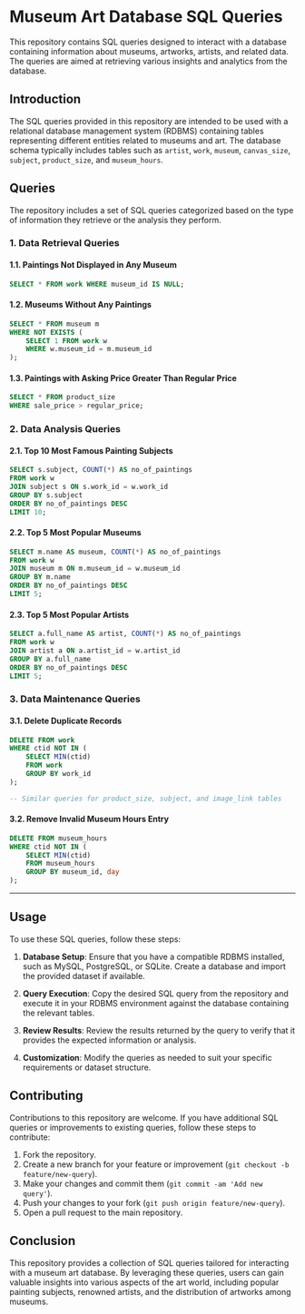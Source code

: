 

# Museum Art Database SQL Queries

This repository contains SQL queries designed to interact with a database containing information about museums, artworks, artists, and related data. The queries are aimed at retrieving various insights and analytics from the database.

## Introduction

The SQL queries provided in this repository are intended to be used with a relational database management system (RDBMS) containing tables representing different entities related to museums and art. The database schema typically includes tables such as `artist`, `work`, `museum`, `canvas_size`, `subject`, `product_size`, and `museum_hours`.

## Queries

The repository includes a set of SQL queries categorized based on the type of information they retrieve or the analysis they perform.

### 1. Data Retrieval Queries

#### 1.1. Paintings Not Displayed in Any Museum
```sql
SELECT * FROM work WHERE museum_id IS NULL;
```

#### 1.2. Museums Without Any Paintings
```sql
SELECT * FROM museum m
WHERE NOT EXISTS (
    SELECT 1 FROM work w
    WHERE w.museum_id = m.museum_id
);
```

#### 1.3. Paintings with Asking Price Greater Than Regular Price
```sql
SELECT * FROM product_size
WHERE sale_price > regular_price;
```

### 2. Data Analysis Queries

#### 2.1. Top 10 Most Famous Painting Subjects
```sql
SELECT s.subject, COUNT(*) AS no_of_paintings
FROM work w
JOIN subject s ON s.work_id = w.work_id
GROUP BY s.subject
ORDER BY no_of_paintings DESC
LIMIT 10;
```

#### 2.2. Top 5 Most Popular Museums
```sql
SELECT m.name AS museum, COUNT(*) AS no_of_paintings
FROM work w
JOIN museum m ON m.museum_id = w.museum_id
GROUP BY m.name
ORDER BY no_of_paintings DESC
LIMIT 5;
```

#### 2.3. Top 5 Most Popular Artists
```sql
SELECT a.full_name AS artist, COUNT(*) AS no_of_paintings
FROM work w
JOIN artist a ON a.artist_id = w.artist_id
GROUP BY a.full_name
ORDER BY no_of_paintings DESC
LIMIT 5;
```

### 3. Data Maintenance Queries

#### 3.1. Delete Duplicate Records
```sql
DELETE FROM work 
WHERE ctid NOT IN (
    SELECT MIN(ctid)
    FROM work
    GROUP BY work_id
);

-- Similar queries for product_size, subject, and image_link tables
```

#### 3.2. Remove Invalid Museum Hours Entry
```sql
DELETE FROM museum_hours 
WHERE ctid NOT IN (
    SELECT MIN(ctid)
    FROM museum_hours
    GROUP BY museum_id, day
);
```

---

## Usage

To use these SQL queries, follow these steps:

1. **Database Setup**: Ensure that you have a compatible RDBMS installed, such as MySQL, PostgreSQL, or SQLite. Create a database and import the provided dataset if available.

2. **Query Execution**: Copy the desired SQL query from the repository and execute it in your RDBMS environment against the database containing the relevant tables.

3. **Review Results**: Review the results returned by the query to verify that it provides the expected information or analysis.

4. **Customization**: Modify the queries as needed to suit your specific requirements or dataset structure.

## Contributing

Contributions to this repository are welcome. If you have additional SQL queries or improvements to existing queries, follow these steps to contribute:

1. Fork the repository.
2. Create a new branch for your feature or improvement (`git checkout -b feature/new-query`).
3. Make your changes and commit them (`git commit -am 'Add new query'`).
4. Push your changes to your fork (`git push origin feature/new-query`).
5. Open a pull request to the main repository.

## Conclusion

This repository provides a collection of SQL queries tailored for interacting with a museum art database. By leveraging these queries, users can gain valuable insights into various aspects of the art world, including popular painting subjects, renowned artists, and the distribution of artworks among museums.
